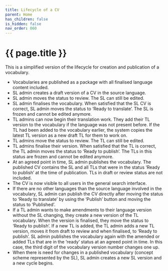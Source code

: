 ```yaml
---
title: Lifecycle of a CV
parent: Home
has_children: false
is_hidden: false
nav_order: 060
---
```


# {{ page.title }}

This is a simplified version of the lifecycle for creation and publication of a vocabulary.

- Vocabularies are published as a package with all finalised language content included.
- SL admin creates a draft version of a CV in the source language.
- SL admin moves the status to review. The SL can still be edited.
- SL admin finalises the vocabulary. When satisfied that the SL CV is correct, SL admin moves the status to ‘Ready to translate’.
  The SL is frozen and cannot be edited anymore.
- TL admins can now begin their translation work. They add their TL version to the vocabulary if the language was not present before.
  If the TL had been added to the vocabulary earlier, the system copies the latest TL version as a new draft TL for them to work on.
- TL admins move the status to review. The TL can still be edited.
- TL admins finalise their version. When satisfied that the TL is correct, the TL admin moves the status to ‘Ready to publish’.
  The TLs in this status are frozen and cannot be edited anymore.
- At an agreed point in time, SL admin publishes the vocabulary. The published CV contains the SL and all TLs that were
  in the status ‘Ready to publish’ at the time of publication. TLs in draft or review status are not included.
- The CV is now visible to all users in the general search interface.
- If there are no other languages than the source language involved in the vocabulary, SL admin can publish the CV directly
  after moving the status to ‘Ready to translate’ by using the ‘Publish’ button and moving the status to ‘Published’.
- If a TL admin wants to make amendments to their language version without the SL changing,
  they create a new version of the TL vocabulary. When the version is finalised, they move the status to ‘Ready to publish’.
  If a new TL is added, the TL admin adds a new TL version, moves it from draft to review and when finalised, to ‘Ready to publish’.
  SL admin publishes the vocabulary again with the amended or added TLs that are in the ‘ready’ status at an agreed point in time.
  In this case,  the third digit of the vocabulary version number changes one up.
- When there is need for changes in a published vocabulary (concept scheme represented by the SL),
  SL admin creates a new SL version and a new cycle begins.
